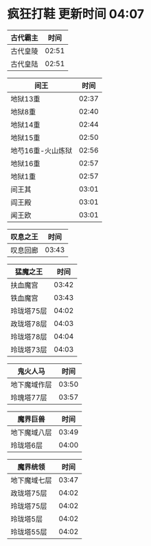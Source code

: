 # 疯狂打鞋 更新时间 04:07

| 古代霸主   | 时间    |
|--------|-------|
| 古代皇陵 | 02:51 |
| 古代皇陆 | 02:51 |

| 间王   | 时间    |
|--------|-------|
| 地狱13重 | 02:37 |
| 地狱8重 | 02:40 |
| 地狱14重 | 02:44 |
| 地狱15重 | 02:50 |
| 地芍16重-火山炼狱 | 02:56 |
| 地狱16重 | 02:57 |
| 地狱1重 | 02:57 |
| 间王其 | 03:01 |
| 阎王殿 | 03:01 |
| 闻王欧 | 03:01 |

| 叹息之王   | 时间    |
|--------|-------|
| 叹息回廊 | 03:43 |

| 猛魔之王   | 时间    |
|--------|-------|
| 扶血魔宫 | 03:42 |
| 铁血魔宫 | 03:43 |
| 玲珑塔75层 | 04:02 |
| 政珑塔78层 | 04:03 |
| 玲珑塔78层 | 04:04 |
| 玲珑塔73层 | 04:03 |

| 鬼火人马   | 时间    |
|--------|-------|
| 地下魔域作层 | 03:50 |
| 玲瑰塔77层 | 03:57 |

| 魔界巨兽   | 时间    |
|--------|-------|
| 地下魔域八层 | 03:49 |
| 玲珑塔6层 | 04:00 |

| 魔界统领   | 时间    |
|--------|-------|
| 地下魔域七层 | 03:47 |
| 政珑塔75层 | 04:02 |
| 玲珑塔75层 | 04:02 |
| 玲珑塔5层 | 04:02 |
| 玲珑塔55层 | 04:02 |
